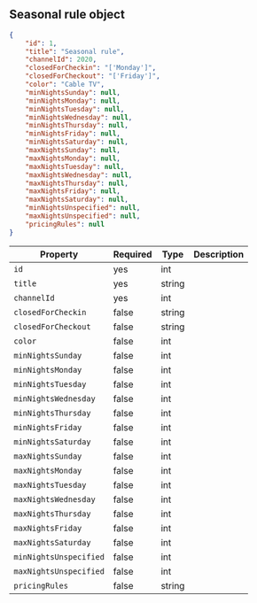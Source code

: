 ## Seasonal rule object

```json
{
    "id": 1,
    "title": "Seasonal rule",
    "channelId": 2020,
    "closedForCheckin": "['Monday']",
    "closedForCheckout": "['Friday']",
    "color": "Cable TV",
    "minNightsSunday": null,
    "minNightsMonday": null,
    "minNightsTuesday": null,
    "minNightsWednesday": null,
    "minNightsThursday": null,
    "minNightsFriday": null,
    "minNightsSaturday": null,
	"maxNightsSunday": null,
    "maxNightsMonday": null,
    "maxNightsTuesday": null,
    "maxNightsWednesday": null,
    "maxNightsThursday": null,
    "maxNightsFriday": null,
    "maxNightsSaturday": null,
    "minNightsUnspecified": null,
    "maxNightsUnspecified": null,
    "pricingRules": null
}
```

Property | Required | Type | Description
-------- | -------- | ---- | ----------- 
`id` | yes | int | 
`title` | yes | string | 
`channelId` | yes | int | 
`closedForCheckin` | false | string | 
`closedForCheckout` | false | string | 
`color` | false | int | 
`minNightsSunday` | false | int | 
`minNightsMonday` | false | int | 
`minNightsTuesday` | false | int | 
`minNightsWednesday` | false | int | 
`minNightsThursday` | false | int | 
`minNightsFriday` | false | int | 
`minNightsSaturday` | false | int | 
`maxNightsSunday` | false | int | 
`maxNightsMonday` | false | int | 
`maxNightsTuesday` | false | int | 
`maxNightsWednesday` | false | int | 
`maxNightsThursday` | false | int | 
`maxNightsFriday` | false | int | 
`maxNightsSaturday` | false | int | 
`minNightsUnspecified` | false | int | 
`maxNightsUnspecified` | false | int | 
`pricingRules` | false | string | 